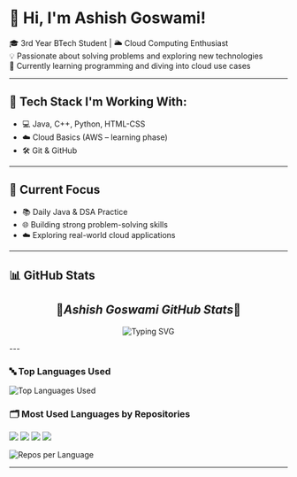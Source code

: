 # 💫 Hi, I'm Ashish Goswami!  

🎓 3rd Year BTech Student | 🌥️ Cloud Computing Enthusiast  
💡 Passionate about solving problems and exploring new technologies  
🚀 Currently learning programming and diving into cloud use cases  

---

## 🔧 Tech Stack I'm Working With:
- 💻 Java, C++, Python, HTML-CSS  
- ☁️ Cloud Basics (AWS – learning phase)  
- 🛠️ Git & GitHub  

---

## 📌 Current Focus
- 📚 Daily Java & DSA Practice  
- 🌐 Building strong problem-solving skills  
- ☁️ Exploring real-world cloud applications  

---

## 📊 GitHub Stats  

<h2 align="center">🌟<i>Ashish Goswami GitHub Stats</i>🌟</h2>  

<p align="center">
  <img src="https://readme-typing-svg.demolab.com?font=Georgia&size=24&duration=3500&pause=1000&color=F49AC2&center=true&vCenter=true&width=600&lines=Hi+%F0%9F%91%8B+I'm+Anisha+Kumari!;B.Tech+CS+Student+%7C+Cloud+Explorer+%E2%98%81%EF%B8%8F;Java+Lover+%7C+Code+%26+Coffee+%E2%98%95%EF%B8%8F;Building+Projects+with+Purpose+%F0%9F%92%BC" alt="Typing SVG" />
</p> 
---

### 🔤 Top Languages Used
<img src="https://github-readme-stats.vercel.app/api/top-langs/?username=anishasuman&layout=compact&theme=light&langs_count=8&bg_color=ffffff&title_color=000000&text_color=333333&icon_color=4CAF50&border_radius=10" alt="Top Languages Used" />

### 🗂️ Most Used Languages by Repositories
<p align="left">
  <img src="https://img.shields.io/badge/Java-ED8B00?style=for-the-badge&logo=java&logoColor=white"/>
  <img src="https://img.shields.io/badge/Python-3776AB?style=for-the-badge&logo=python&logoColor=white"/>
  <img src="https://img.shields.io/badge/HTML5-E34F26?style=for-the-badge&logo=html5&logoColor=white"/>
  <img src="https://img.shields.io/badge/CSS3-1572B6?style=for-the-badge&logo=css3&logoColor=white"/>
 </p>
<img src="https://github-profile-summary-cards.vercel.app/api/cards/repos-per-language?username=anishasuman&theme=github&background=ffffff&title_color=000000&text_color=333333" alt="Repos per Language" />

---
